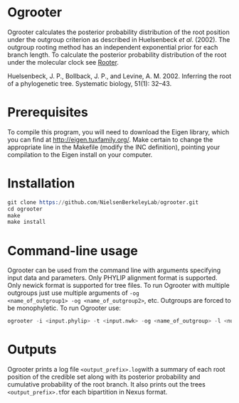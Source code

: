 # Ogrooter
Ogrooter calculates the posterior probability distribution of the root position under the outgroup criterion as described in Huelsenbeck <i>et al</i>. (2002). The outgroup rooting method has an independent exponential prior for each branch length. To calculate the posterior probability distribution of the root under the molecular clock see <a href="https://github.com/NielsenBerkeleyLab/rooter">Rooter</a>.

Huelsenbeck, J. P., Bollback, J. P., and Levine, A. M. 2002. Inferring  the  root  of  a  phylogenetic  tree. Systematic biology, 51(1): 32–43.
# Prerequisites
To compile this program, you will need to download the Eigen library, which you can find at http://eigen.tuxfamily.org/. Make certain to change the appropriate line in the Makefile (modify the INC definition), pointing your compilation to the Eigen install on your computer.
# Installation

```S
git clone https://github.com/NielsenBerkeleyLab/ogrooter.git
cd ogrooter
make
make install
```
# Command-line usage
Ogrooter can be used from the command line with arguments specifying input data and parameters. Only PHYLIP alignment format is supported. Only newick format is supported for tree files. To run Ogrooter with multiple outgroups just use multiple arguments of <code>-og <name_of_outgroup1> -og <name_of_outgroup2></code>, etc. Outgroups are forced to be monophyletic. To run Ogrooter use:

```S
ogrooter -i <input.phylip> -t <input.nwk> -og <name_of_outgroup> -l <number of MCMC iterations> -s <MCMC sampling frequency> -p <MCMC printing frequency> -o <output_prefix>
```
# Outputs
Ogrooter prints a log file <code><output_prefix>.log</code>with a summary of each root position of the credible set along with its posterior probability and cumulative probability of the root branch. It also prints out the trees <code><output_prefix>.t</code>for each bipartition in Nexus format.
